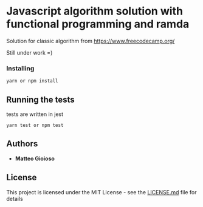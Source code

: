 # Javascript algorithm solution with functional programming and ramda

Solution for classic algorithm from https://www.freecodecamp.org/

Still under work =)

### Installing

```
yarn or npm install
```


## Running the tests
tests are written in jest

```
yarn test or npm test
```

## Authors

* **Matteo Gioioso**


## License

This project is licensed under the MIT License - see the [LICENSE.md](LICENSE.md) file for details